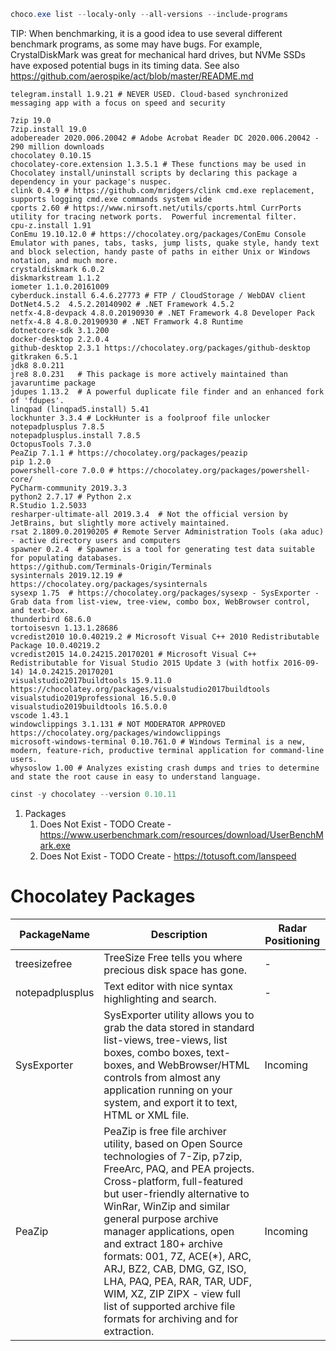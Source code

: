 ```powershell
choco.exe list --localy-only --all-versions --include-programs
```
TIP: When benchmarking, it is a good idea to use several different benchmark programs, as some may have bugs. For example, CrystalDiskMark was great for mechanical hard drives, but NVMe SSDs have exposed potential bugs in its timing data. See also https://github.com/aerospike/act/blob/master/README.md

    telegram.install 1.9.21 # NEVER USED. Cloud-based synchronized messaging app with a focus on speed and security
    
    7zip 19.0
    7zip.install 19.0
    adobereader 2020.006.20042 # Adobe Acrobat Reader DC 2020.006.20042 - 290 million downloads
    chocolatey 0.10.15
    chocolatey-core.extension 1.3.5.1 # These functions may be used in Chocolatey install/uninstall scripts by declaring this package a dependency in your package's nuspec.
    clink 0.4.9 # https://github.com/mridgers/clink cmd.exe replacement, supports logging cmd.exe commands system wide
    cports 2.60 # https://www.nirsoft.net/utils/cports.html CurrPorts utility for tracing network ports.  Powerful incremental filter.
    cpu-z.install 1.91
    ConEmu 19.10.12.0 # https://chocolatey.org/packages/ConEmu Console Emulator with panes, tabs, tasks, jump lists, quake style, handy text and block selection, handy paste of paths in either Unix or Windows notation, and much more.
    crystaldiskmark 6.0.2
    diskmarkstream 1.1.2
    iometer 1.1.0.20161009
    cyberduck.install 6.4.6.27773 # FTP / CloudStorage / WebDAV client
    DotNet4.5.2  4.5.2.20140902 # .NET Framework 4.5.2
    netfx-4.8-devpack 4.8.0.20190930 # .NET Framework 4.8 Developer Pack
    netfx-4.8 4.8.0.20190930 # .NET Framwork 4.8 Runtime
    dotnetcore-sdk 3.1.200
    docker-desktop 2.2.0.4
    github-desktop 2.3.1 https://chocolatey.org/packages/github-desktop
    gitkraken 6.5.1
    jdk8 8.0.211
    jre8 8.0.231   # This package is more actively maintained than javaruntime package
    jdupes 1.13.2  # A powerful duplicate file finder and an enhanced fork of 'fdupes'.
    linqpad (linqpad5.install) 5.41
    lockhunter 3.3.4 # LockHunter is a foolproof file unlocker
    notepadplusplus 7.8.5
    notepadplusplus.install 7.8.5
    OctopusTools 7.3.0
    PeaZip 7.1.1 # https://chocolatey.org/packages/peazip
    pip 1.2.0
    powershell-core 7.0.0 # https://chocolatey.org/packages/powershell-core/
    PyCharm-community 2019.3.3
    python2 2.7.17 # Python 2.x
    R.Studio 1.2.5033
    resharper-ultimate-all 2019.3.4  # Not the official version by JetBrains, but slightly more actively maintained.
    rsat 2.1809.0.20190205 # Remote Server Administration Tools (aka aduc) - active directory users and computers
    spawner 0.2.4  # Spawner is a tool for generating test data suitable for populating databases.
    https://github.com/Terminals-Origin/Terminals
    sysinternals 2019.12.19 #  https://chocolatey.org/packages/sysinternals
    sysexp 1.75  # https://chocolatey.org/packages/sysexp - SysExporter - Grab data from list-view, tree-view, combo box, WebBrowser control, and text-box.
    thunderbird 68.6.0
    tortoisesvn 1.13.1.28686
    vcredist2010 10.0.40219.2 # Microsoft Visual C++ 2010 Redistributable Package 10.0.40219.2
    vcredist2015 14.0.24215.20170201 # Microsoft Visual C++ Redistributable for Visual Studio 2015 Update 3 (with hotfix 2016-09-14) 14.0.24215.20170201
    visualstudio2017buildtools 15.9.11.0 https://chocolatey.org/packages/visualstudio2017buildtools
    visualstudio2019professional 16.5.0.0
    visualstudio2019buildtools 16.5.0.0
    vscode 1.43.1
    windowclippings 3.1.131 # NOT MODERATOR APPROVED https://chocolatey.org/packages/windowclippings
    microsoft-windows-terminal 0.10.761.0 # Windows Terminal is a new, modern, feature-rich, productive terminal application for command-line users. 
    whysoslow 1.00 # Analyzes existing crash dumps and tries to determine and state the root cause in easy to understand language.
```powershell
cinst -y chocolatey --version 0.10.11
```


1. Packages
   1. Does Not Exist - TODO Create - https://www.userbenchmark.com/resources/download/UserBenchMark.exe
   2. Does Not Exist - TODO Create - https://totusoft.com/lanspeed
   
# Chocolatey Packages
| PackageName | Description | Radar Positioning |
| ----------- | ----------- | ----------------- |
| treesizefree | TreeSize Free tells you where precious disk space has gone. | - |
| notepadplusplus | Text editor with nice syntax highlighting and search. | - |
| SysExporter | SysExporter utility allows you to grab the data stored in standard list-views, tree-views, list boxes, combo boxes, text-boxes, and WebBrowser/HTML controls from almost any application running on your system, and export it to text, HTML or XML file. | Incoming |
| PeaZip | PeaZip is free file archiver utility, based on Open Source technologies of 7-Zip, p7zip, FreeArc, PAQ, and PEA projects.<br/>Cross-platform, full-featured but user-friendly alternative to WinRar, WinZip and similar general purpose archive manager applications, open and extract 180+ archive formats: 001, 7Z, ACE(\*), ARC, ARJ, BZ2, CAB, DMG, GZ, ISO, LHA, PAQ, PEA, RAR, TAR, UDF, WIM, XZ, ZIP ZIPX - view full list of supported archive file formats for archiving and for extraction. | Incoming |
